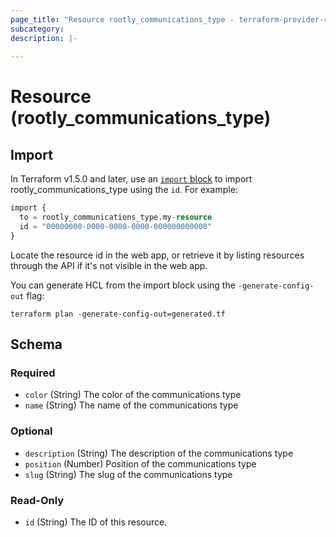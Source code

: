```yaml
---
page_title: "Resource rootly_communications_type - terraform-provider-rootly"
subcategory:
description: |-
    
---
```


# Resource (rootly_communications_type)





## Import

In Terraform v1.5.0 and later, use an [`import` block](https://developer.hashicorp.com/terraform/language/import) to import rootly_communications_type using the `id`. For example:

```terraform
import {
  to = rootly_communications_type.my-resource
  id = "00000000-0000-0000-0000-000000000000"
}
```

Locate the resource id in the web app, or retrieve it by listing resources through the API if it's not visible in the web app.

You can generate HCL from the import block using the `-generate-config-out` flag:

```console
terraform plan -generate-config-out=generated.tf
```

<!-- schema generated by tfplugindocs -->
## Schema

### Required

- `color` (String) The color of the communications type
- `name` (String) The name of the communications type

### Optional

- `description` (String) The description of the communications type
- `position` (Number) Position of the communications type
- `slug` (String) The slug of the communications type

### Read-Only

- `id` (String) The ID of this resource.

